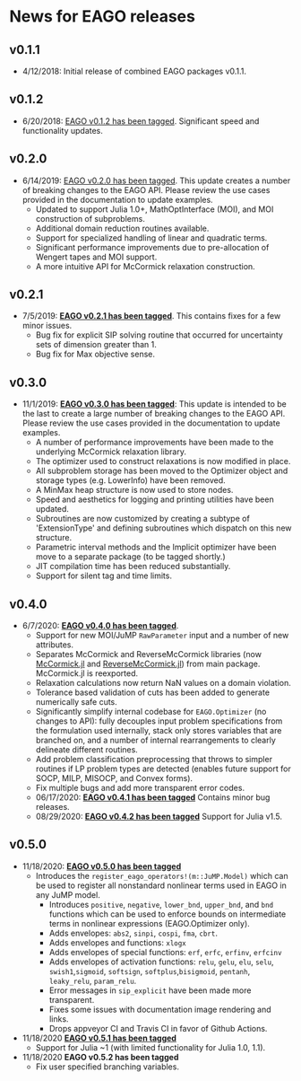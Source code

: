 # News for EAGO releases

## v0.1.1
- 4/12/2018: Initial release of combined EAGO packages v0.1.1.

## v0.1.2
- 6/20/2018: [EAGO v0.1.2 has been tagged](https://github.com/PSORLab/EAGO.jl/releases/tag/v0.1.2). Significant speed and functionality updates.

## v0.2.0
- 6/14/2019: [EAGO v0.2.0 has been tagged](https://github.com/PSORLab/EAGO.jl/releases/tag/v0.2.0). This update creates a number of breaking changes to the EAGO API. Please review the use cases provided in the documentation to update examples.
  - Updated to support Julia 1.0+, MathOptInterface (MOI), and MOI construction of subproblems.
  - Additional domain reduction routines available.
  - Support for specialized handling of linear and quadratic terms.
  - Significant performance improvements due to pre-allocation of Wengert tapes and MOI support.
  - A more intuitive API for McCormick relaxation construction.

## v0.2.1
- 7/5/2019: [**EAGO v0.2.1 has been tagged**](https://github.com/PSORLab/EAGO.jl/releases/tag/v0.2.1). This contains fixes for a few minor issues.
  - Bug fix for explicit SIP solving routine that occurred for uncertainty sets of dimension greater than 1.
  - Bug fix for Max objective sense.

## v0.3.0
  - 11/1/2019: [**EAGO v0.3.0 has been tagged**](https://github.com/PSORLab/EAGO.jl/releases/tag/v0.3.0): This update is intended to be the last to create a large number of breaking changes to the EAGO API. Please review the use cases provided in the documentation to update examples.
    - A number of performance improvements have been made to the underlying McCormick relaxation library.
    - The optimizer used to construct relaxations is now modified in place.
    - All subproblem storage has been moved to the Optimizer object and storage types (e.g. LowerInfo) have been removed.
    - A MinMax heap structure is now used to store nodes.
    - Speed and aesthetics for logging and printing utilities have been updated.
    - Subroutines are now customized by creating a subtype of 'ExtensionType' and defining subroutines which dispatch on this new structure.
    - Parametric interval methods and the Implicit optimizer have been move to a separate package (to be tagged shortly.)
    - JIT compilation time has been reduced substantially.
    - Support for silent tag and time limits.

## v0.4.0
  - 6/7/2020: [**EAGO v0.4.0 has been tagged**](https://github.com/PSORLab/EAGO.jl/releases/tag/v0.4.0).
      - Support for new MOI/JuMP `RawParameter` input and a number of new attributes.
      - Separates McCormick and ReverseMcCormick libraries (now [McCormick.jl](https://github.com/PSORLab/McCormick.jl) and [ReverseMcCormick.jl](https://github.com/PSORLab/ReverseMcCormick.jl))
        from main package.  McCormick.jl is reexported.
      - Relaxation calculations now return NaN values on a domain violation.
      - Tolerance based validation of cuts has been added to generate numerically safe cuts.
      - Significantly simplify internal codebase for `EAGO.Optimizer` (no changes to API): fully decouples input problem specifications from the formulation used internally, stack only stores variables that are branched on, and a number of internal rearrangements to clearly delineate different routines.
      - Add problem classification preprocessing that throws to simpler routines if LP problem types are detected (enables future support for SOCP, MILP, MISOCP, and Convex forms).
      - Fix multiple bugs and add more transparent error codes.
    - 06/17/2020: [**EAGO v0.4.1 has been tagged**](https://github.com/PSORLab/EAGO.jl/commit/9c1bcf024a19840a0ac49c8c6da13619a5f3845f#comments) Contains minor bug releases.
    - 08/29/2020: [**EAGO v0.4.2 has been tagged**](https://github.com/PSORLab/EAGO.jl/releases/tag/v0.4.2) Support for Julia v1.5.

## v0.5.0
- 11/18/2020: [**EAGO v0.5.0 has been tagged**](https://github.com/PSORLab/EAGO.jl/releases/tag/v0.5.0)
    - Introduces the `register_eago_operators!(m::JuMP.Model)` which can be used
        to register all nonstandard nonlinear terms used in EAGO in any JuMP model.
      - Introduces `positive`, `negative`, `lower_bnd`, `upper_bnd`, and `bnd`
        functions which can be used to enforce bounds on intermediate terms in
        nonlinear expressions (EAGO.Optimizer only).
      - Adds envelopes: `abs2`, `sinpi`, `cospi`, `fma`, `cbrt`.
      - Adds envelopes and functions: `xlogx`
      - Adds envelopes of special functions: `erf`, `erfc`, `erfinv`, `erfcinv`
      - Adds envelopes of activation functions: `relu`, `gelu`, `elu`, `selu`, `swish1`,`sigmoid`, `softsign`, `softplus`,`bisigmoid`, `pentanh`, `leaky_relu`, `param_relu`.
      - Error messages in `sip_explicit` have been made more transparent.
      - Fixes some issues with documentation image rendering and links.
      - Drops appveyor CI and Travis CI in favor of Github Actions.
- 11/18/2020 [**EAGO v0.5.1 has been tagged**](https://github.com/PSORLab/EAGO.jl/releases/tag/v0.5.1)
     - Support for Julia ~1 (with limited functionality for Julia 1.0, 1.1).
- 11/18/2020 **EAGO v0.5.2 has been tagged**
     - Fix user specified branching variables.

